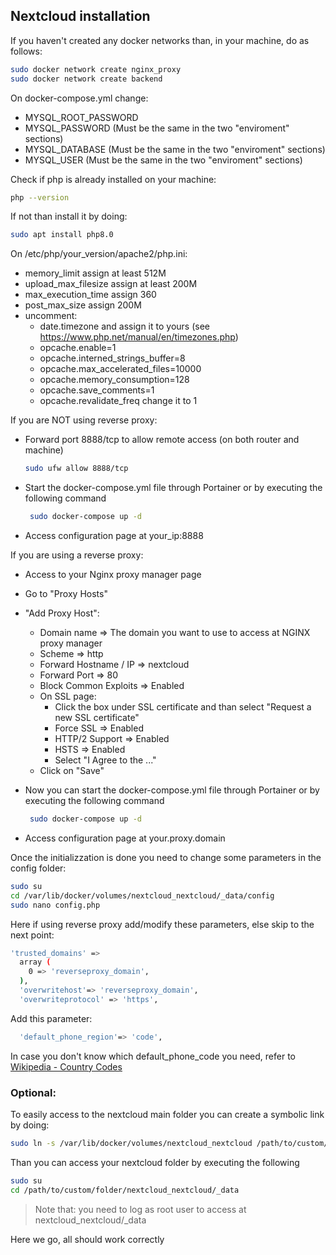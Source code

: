 ## Nextcloud installation

If you haven't created any docker networks than, in your machine, do as follows:

```sh
sudo docker network create nginx_proxy
sudo docker network create backend
``` 

On docker-compose.yml change:
- MYSQL_ROOT_PASSWORD 
- MYSQL_PASSWORD (Must be the same in the two "enviroment" sections)
- MYSQL_DATABASE (Must be the same in the two "enviroment" sections)
- MYSQL_USER (Must be the same in the two "enviroment" sections)

Check if php is already installed on your machine:

```sh
php --version
```

If not than install it by doing:

```sh
sudo apt install php8.0
```

On /etc/php/your_version/apache2/php.ini:
- memory_limit assign at least 512M
- upload_max_filesize assign at least 200M
- max_execution_time assign 360
- post_max_size assign 200M
- uncomment:
    - date.timezone and assign it to yours (see https://www.php.net/manual/en/timezones.php)
    - opcache.enable=1
    - opcache.interned_strings_buffer=8
    - opcache.max_accelerated_files=10000
    - opcache.memory_consumption=128
    - opcache.save_comments=1
    - opcache.revalidate_freq change it to 1

If you are NOT using reverse proxy:
- Forward port 8888/tcp to allow remote access (on both router and machine)

    ```sh
    sudo ufw allow 8888/tcp
    ```

- Start the docker-compose.yml file through Portainer or by executing the following command

   ```sh
    sudo docker-compose up -d
    ```

- Access configuration page at your_ip:8888
   
If you are using a reverse proxy:
- Access to your Nginx proxy manager page
- Go to "Proxy Hosts"
- "Add Proxy Host":
  - Domain name => The domain you want to use to access at NGINX proxy manager
  - Scheme => http
  - Forward Hostname / IP => nextcloud
  - Forward Port => 80
  - Block Common Exploits => Enabled
  - On SSL page:
    - Click the box under SSL certificate and than select "Request a new SSL certificate"
    - Force SSL => Enabled
    - HTTP/2 Support => Enabled
    - HSTS => Enabled
    - Select "I Agree to the ..."
  - Click on "Save"
        
 - Now you can start the docker-compose.yml file through Portainer or by executing the following command

   ```sh
    sudo docker-compose up -d
    ```
        
 - Access configuration page at your.proxy.domain
     
Once the initializzation is done you need to change some parameters in the config folder:
   
```sh
sudo su
cd /var/lib/docker/volumes/nextcloud_nextcloud/_data/config
sudo nano config.php
```

Here if using reverse proxy add/modify these parameters, else skip to the next point:
   
```sh
'trusted_domains' => 
  array (
    0 => 'reverseproxy_domain',
  ),
  'overwritehost'=> 'reverseproxy_domain',
  'overwriteprotocol' => 'https',
```

Add this parameter:
```sh
  'default_phone_region'=> 'code',
```
   
   In case you don't know which default_phone_code you need, refer to [Wikipedia - Country Codes](https://en.wikipedia.org/wiki/ISO_3166-1_alpha-2#Officially_assigned_code_elements)
   
### Optional:

To easily access to the nextcloud main folder you can create a symbolic link by doing:

```sh
sudo ln -s /var/lib/docker/volumes/nextcloud_nextcloud /path/to/custom/folder
```

Than you can access your nextcloud folder by executing the following

```sh
sudo su
cd /path/to/custom/folder/nextcloud_nextcloud/_data
```

> Note that:
> you need to log as root user to access at nextcloud_nextcloud/_data


Here we go, all should work correctly
